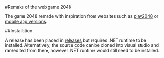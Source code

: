 #Remake of the web game 2048

The game 2048 remade with inspiration from websites such as [play2048](https://play2048.co) or [mobile app versions](https://play.google.com/store/apps/details?id=com.androbaby.game2048&hl=en&gl=US).

##Installation

A release has been placed in [releases](https://github.com/L-Hannah/2048/releases/tag/v1.0.0) but requires .NET runtime to be installed.
Alternatively, the source code can be cloned into visual studio and ran/edited from there, however .NET runtime would still need to be installed.
